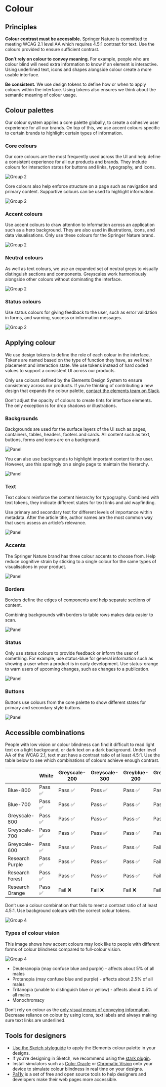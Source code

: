 # Colour

## Principles

**Colour contrast must be accessible.** 
Springer Nature is committed to meeting WCAG 2.1 level AA which requires 4.5:1 contrast for text. Use the colours provided to ensure sufficient contrast.

**Don’t rely on colour to convey meaning.** 
For example, people who are colour blind will need extra information to know if an element is interactive. Using underlined text, icons and shapes alongside colour create a more usable interface.

**Be consistent.** 
We use design tokens to define how or when to apply colours within the interface. Using tokens also ensures we think about the semantic meaning of colour usage.

## Colour palettes
Our colour system applies a core palette globally, to create a cohesive user experience for all our brands. On top of this, we use accent colours specific  to certain brands to highlight certain types of information. 

### Core colours
Our core colours are the most frequently used across the UI and help define a consistent experience for all our products and brands. They  include colours for interaction states for buttons and links, typography, and icons. 

![Group 2](https://user-images.githubusercontent.com/15365576/193297040-9ae69395-d7a4-4cbd-9d34-29434e422a04.png)

Core colours also help enforce structure on a page such as navigation and primary content. Supportive colours can be used to highlight information.

![Group 2](https://user-images.githubusercontent.com/15365576/193303193-cfc3fae9-8ed9-4649-bdde-c6b24d9933f3.png)

### Accent colours
Use accent colours to draw attention to  information across an application such as a hero background. They are also used in illustrations, icons, and data visualisations. Only use these colours for the Springer Nature brand.

![Group 2](https://user-images.githubusercontent.com/15365576/193303376-f24322e0-63bd-48b6-9e8b-bb0b0c21e52e.png)

### Neutral colours
As well as text colours, we use an expanded set of neutral greys to visually distinguish sections and components. Greyscales work harmoniously  alongside other colours without dominating the interface.

![Group 2](https://user-images.githubusercontent.com/15365576/193303591-abe94d7c-0e60-41b5-b0f3-c9fd87a3ef36.png)

### Status colours
Use status colours for giving feedback to the user, such as error validation in forms, and warning, success or information messages.

![Group 2](https://user-images.githubusercontent.com/15365576/193303818-8352f0a6-d41f-42b6-a9c9-68b191708f51.png)

## Applying colour
We use design tokens to define the role of each colour in the interface. Tokens are named based on the type of function they have, as well their placement and interaction state. We use tokens instead of hard coded values to support a consistent UI across our products. 

Only use colours defined by the Elements Design System to ensure consistency across our products. If you’re thinking of contributing a new design that expands the colour palette, [contact the elements team on Slack]([url](https://springernature.slack.com/archives/CNBTFLBLP)).

Don’t adjust the opacity of colours to create tints for interface elements. The only exception is for drop shadows or illustrations. 

### Backgrounds
Backgrounds are used for the surface layers of the UI such as pages, containers, tables, headers, footers and cards. All content such as text, buttons, forms and icons are on a background.

![Panel](https://user-images.githubusercontent.com/15365576/193304600-0b881a7a-3cda-4b1d-ae6d-69564e1b7d69.png)

You can also use backgrounds to highlight important content to the user. However, use this sparingly on a single page to maintain the hierarchy.

![Panel](https://user-images.githubusercontent.com/15365576/193304882-a999a936-9082-45bf-afca-e574129561db.png)

### Text
Text colours reinforce the content hierarchy for typography. Combined with text tokens, they indicate different states for text links and aid wayfinding.

Use primary and secondary text for different levels of importance within metadata. After the article title, author names are the most common way that users assess an article’s relevance.

![Panel](https://user-images.githubusercontent.com/15365576/193305048-c2271956-57ad-4ea2-a97c-cef5880471dd.png)

### Accents
The Springer Nature brand has three colour accents to choose from. Help reduce cognitive strain by sticking to a single colour for the same types of visualisations in your product.

![Panel](https://user-images.githubusercontent.com/15365576/193305591-5ca44ec2-7596-458e-b97b-8fe99eaea44e.png)

### Borders
Borders define the edges of components and help separate sections of content.

Combining backgrounds with borders to table rows makes data easier to scan.

![Panel](https://user-images.githubusercontent.com/15365576/193305761-2b98b82f-b0e8-443a-8f2d-06bdb7cf5cd9.png)

### Status 
Only use status colours to provide feedback or inform the user of something. For example, use status-blue for general information such as showing a user when a product is in early development. Use  status-orange to warn users of upcoming changes, such as changes to a publication.

![Panel](https://user-images.githubusercontent.com/15365576/193305896-987fc3ae-cab4-4bad-b150-2ac94ccac9dd.png)

### Buttons
Buttons use colours from the core palette to show different states for primary and secondary style buttons.

![Panel](https://user-images.githubusercontent.com/15365576/193306082-e016c6dc-e883-470a-a7f1-93492ef6c482.png)

## Accessible combinations
People with low vision or colour blindness can find it difficult to read light text on a light background, or dark text on a dark background. Under level AA of the  WCAG 2.1, text must have a contrast ratio of at least 4.5:1. Use the table below to see which combinations of colours achieve enough contrast.

|               | White | Greyscale-200 | Greyscale-300 | Greyblue-200 | Greyblue-300 |
| ------------- | ----- | ------------- | ------------- | ------------ | ------------ |
| Blue-800      | Pass ✅  | Pass ✅          | Pass ✅          | Pass ✅         | Pass ✅         |
| Blue-700      | Pass ✅  | Pass ✅          | Pass ✅          | Pass ✅         | Pass ✅         |
| Greyscale-800 | Pass ✅  | Pass ✅          | Pass ✅          | Pass ✅         | Pass ✅         |
| Greyscale-700 | Pass ✅  | Pass ✅          | Pass ✅          | Pass ✅         | Pass ✅         |
| Greyscale-600 | Pass ✅  | Pass ✅          | Pass ✅          | Pass ✅         | Fail ❌         |
| Research Purple | Pass ✅  | Pass ✅          | Pass ✅          | Pass ✅         | Fail ❌         |
| Research Forest | Pass ✅  | Pass ✅          | Pass ✅          | Pass ✅         | Fail ❌         |
| Research Orange | Pass ✅  | Fail ❌          | Fail ❌          | Fail ❌         | Fail ❌         |

Don’t use a colour combination that fails to meet  a contrast ratio of at least 4.5:1. Use background colours with the correct colour tokens.

![Group 4](https://user-images.githubusercontent.com/15365576/193306298-61e21f8a-ce03-4d9e-8aef-8d324ff005af.png)

### Types of colour vision
This image shows how accent colours may look like to people with different forms of colour blindness compared to full-colour vision.

![Group 4](https://user-images.githubusercontent.com/15365576/193306417-65bec852-a506-4493-94c6-611ee22c6ad6.png)

- Deuteranopia (may confuse blue and purple) - affects about 5% of all males
- Protanopia (may confuse blue and purple) - affects about 2.5% of all males
- Tritanopia (unable to distinguish blue or yellow) - affects about 0.5% of all males
- Monochromacy

Don’t rely on colour as the [only visual means of conveying information]([url](https://www.w3.org/WAI/WCAG21/Understanding/use-of-color.html)). Decrease reliance on colour by using icons, text labels and always making sure text links are underlined. 

## Tools for designers
- [Use the Sketch styleguide]([url](https://www.sketch.com/s/fa9c2fc9-a179-43f0-b21e-9562c9c17c0c)) to apply the Elements colour palette in your designs.
- If you’re designing in Sketch, we recommend using the [stark plugin]([url](https://www.getstark.co/)).
- Install simulators such as [Color Oracle]([url](https://colororacle.org/)) or [Chromatic Vision]([url](https://asada.website/cvsimulator)) onto your device to simulate colour blindness in real time on your designs.
- [Pa11y]([url](https://pa11y.org/)) is a set of free and open source tools to help designers and developers make their web pages more accessible.






